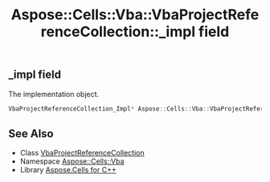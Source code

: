 ﻿---
title: Aspose::Cells::Vba::VbaProjectReferenceCollection::_impl field
linktitle: _impl
second_title: Aspose.Cells for C++ API Reference
description: 'Aspose::Cells::Vba::VbaProjectReferenceCollection::_impl field. The implementation object in C++.'
type: docs
weight: 1200
url: /cpp/aspose.cells.vba/vbaprojectreferencecollection/_impl/
---
## _impl field


The implementation object.

```cpp
VbaProjectReferenceCollection_Impl* Aspose::Cells::Vba::VbaProjectReferenceCollection::_impl
```

## See Also

* Class [VbaProjectReferenceCollection](../)
* Namespace [Aspose::Cells::Vba](../../)
* Library [Aspose.Cells for C++](../../../)
